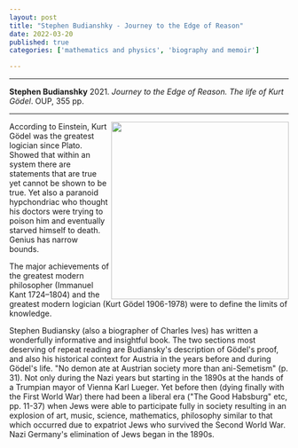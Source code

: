 ```yaml
---
layout: post
title: "Stephen Budianshky - Journey to the Edge of Reason"
date: 2022-03-20
published: true
categories: ['mathematics and physics', 'biography and memoir']

---
```



***
<b>Stephen Budianshky</b> 2021. _Journey to the Edge of Reason. The life of Kurt Gödel_. OUP, 355 pp.

***


<img align="right" width="320" src="https://global.oup.com/academic/covers/pop-up/9780198866336" alt="">  According to Einstein, Kurt Gödel was the greatest logician since Plato. Showed that within an system there are statements that are true yet cannot be shown to be true.  Yet also a paranoid hypchondriac who thought his doctors were trying to poison him and eventually starved himself to death.  Genius has narrow bounds.

The major achievements of the greatest modern philosopher (Immanuel Kant 1724–1804) and the greatest modern logician (Kurt Gödel 1906-1978) were to define the limits of knowledge.

Stephen Budiansky (also a biographer of Charles Ives) has written a wonderfully informative and insightful book.  The two sections most deserving of repeat reading are Budiansky's description of Gödel's proof, and also his historical context for Austria in the years before and during Gödel's life.  "No demon ate at Austrian society more than ani-Semetism" (p. 31).   Not only during the Nazi years but starting in the 1890s at the hands of a Trumpian mayor of Vienna Karl Lueger.   Yet before then (dying finally with the First World War) there had been a liberal era ("The Good Habsburg" etc, pp. 11-37) when Jews were able to participate fully in society resulting in an explosion of art, music, science, mathematics, philosophy similar to that which occurred due to expatriot Jews who survived the Second World War. Nazi Germany's elimination of Jews began in the 1890s.  
